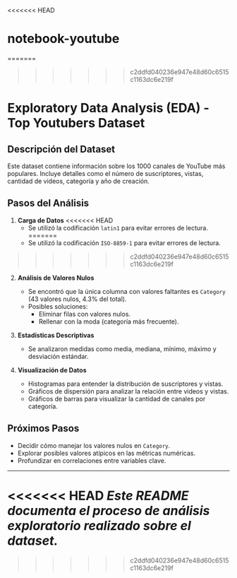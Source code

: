 <<<<<<< HEAD
# notebook-youtube

=======
>>>>>>> c2ddfd040236e947e48d60c6515c1163dc6e219f
# Exploratory Data Analysis (EDA) - Top Youtubers Dataset

## Descripción del Dataset
Este dataset contiene información sobre los 1000 canales de YouTube más populares. Incluye detalles como el número de suscriptores, vistas, cantidad de videos, categoría y año de creación.

## Pasos del Análisis
1. **Carga de Datos**
<<<<<<< HEAD
   - Se utilizó la codificación `latin1` para evitar errores de lectura.
=======
   - Se utilizó la codificación `ISO-8859-1` para evitar errores de lectura.
>>>>>>> c2ddfd040236e947e48d60c6515c1163dc6e219f
   
2. **Análisis de Valores Nulos**
   - Se encontró que la única columna con valores faltantes es `Category` (43 valores nulos, 4.3% del total).
   - Posibles soluciones:
     - Eliminar filas con valores nulos.
     - Rellenar con la moda (categoría más frecuente).

3. **Estadísticas Descriptivas**
   - Se analizaron medidas como media, mediana, mínimo, máximo y desviación estándar.

4. **Visualización de Datos**
   - Histogramas para entender la distribución de suscriptores y vistas.
   - Gráficos de dispersión para analizar la relación entre videos y vistas.
   - Gráficos de barras para visualizar la cantidad de canales por categoría.

## Próximos Pasos
- Decidir cómo manejar los valores nulos en `Category`.
- Explorar posibles valores atípicos en las métricas numéricas.
- Profundizar en correlaciones entre variables clave.

---
<<<<<<< HEAD
*Este README documenta el proceso de análisis exploratorio realizado sobre el dataset.*
=======

>>>>>>> c2ddfd040236e947e48d60c6515c1163dc6e219f


